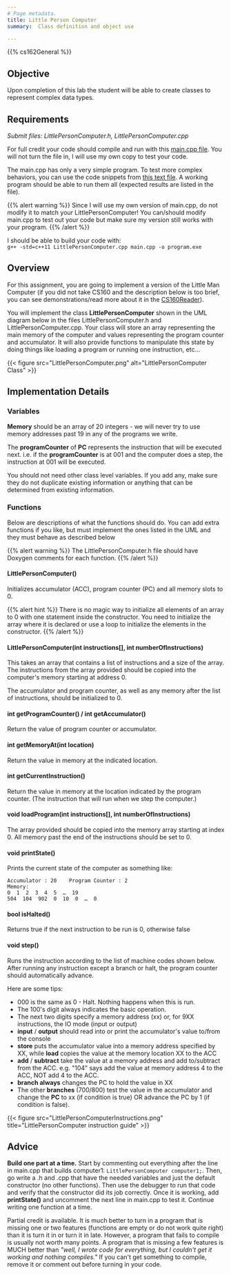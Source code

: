```yaml
---
# Page metadata.
title: Little Person Computer
summary:  Class definition and object use

---
```


{{% cs162General %}}

## Objective

Upon completion of this lab the student will be able to create classes to represent complex data types.

## Requirements

*Submit files: LittlePersonComputer.h, LittlePersonComputer.cpp*

For full credit your code should compile and run with this [main.cpp file](main.cpp). You
will not turn the file in, I will use my own copy to test your code.

The main.cpp has only a very simple program. To test more complex behaviors,
you can use the code snippets from [this text file](programs.txt). A working program
should be able to run them all (expected results are listed in the file).

{{% alert warning %}}
Since I will use my own version of main.cpp, do not modify it to match your LittlePersonComputer!
You can/should modify main.cpp to test out your code but make sure my version still works
with your program.
{{% /alert %}}

I should be able to build your code with:  
`g++ -std=c++11 LittlePersonComputer.cpp main.cpp -o program.exe`

## Overview

For this assignment, you are going to implement a version of the Little Man Computer
(if you did not take CS160 and the description below is too brief, you can see
demonstrations/read more about it in the
[CS160Reader](http://computerscience.chemeketa.edu/cs160Reader/ProgrammingLanguages/LittleComputer1.html)).

You will implement the class **LittlePersonComputer** shown in the UML diagram below in the files
LittlePersonComputer.h and LittlePersonComputer.cpp. Your class will store an array representing the main memory
of the computer and values representing the program counter and accumulator. It will also provide
functions to manipulate this state by doing things like loading a program or running one instruction,
etc...

{{< figure src="LittlePersonComputer.png" alt="LittlePersonComputer Class" >}}

## Implementation Details

### Variables

**Memory** should be an array of 20 integers - we will never try to use memory addresses past 19 in any
of the programs we write.

The **programCounter** of **PC** represents the instruction that will be executed next. i.e. if the
**programCounter** is at 001 and the computer does a step, the instruction at 001 will be executed.

You should not need other class level variables. If you add any, make sure they do not duplicate
existing information or anything that can be determined from existing information.

### Functions

Below are descriptions of what the functions should do. You can add extra functions if you
like, but must implement the ones listed in the UML and they must behave as described below

{{% alert warning %}}
The LittlePersonComputer.h file should have Doxygen comments for each function.
{{% /alert %}}

#### LittlePersonComputer()

Initializes accumulator (ACC), program counter (PC) and all memory slots to 0.

{{% alert hint %}}
There is no magic way to initialize all elements of an array to 0 with one statement inside the
constructor. You need to initialize the array where it is declared or use a loop to initialize
the elements in the constructor.
{{% /alert %}}

#### LittlePersonComputer(int instructions[], int numberOfInstructions)

This takes an array that contains a list of instructions and a size of the array. The instructions
from the array provided should be copied into the computer's memory starting at address 0.

The accumulator and program counter, as well as any memory after the list of instructions, should
be initialized to 0.

#### int getProgramCounter() / int getAccumulator()

Return the value of program counter or accumulator.

#### int getMemoryAt(int location)

Return the value in memory at the indicated location.

#### int getCurrentInstruction()

Return the value in memory at the location indicated by the program counter.
(The instruction that will run when we step the computer.)

#### void loadProgram(int instructions[], int numberOfInstructions)

The array provided should be copied into the memory array starting at index 0.
All memory past the end of the instructions should be set to 0.

#### void printState()

Prints the current state of the computer as something like:

    Accumulator : 20    Program Counter : 2
    Memory:
    0  1  2  3  4  5  …  19
    504  104  902  0  10  0  …  0

#### bool isHalted()

Returns true if the next instruction to be run is 0, otherwise false

#### void step()

Runs the instruction according to the list of machine codes shown below.
After running any instruction except a branch or halt, the program counter should automatically advance.

Here are some tips:

* 000 is the same as 0 - Halt. Nothing happens when this is run.
* The 100's digit always indicates the basic operation.
* The next two digits specify a memory address (xx) or, for 9XX instructions, the IO mode (input or output)
* **input** / **output** should read into or print the accumulator's value to/from the console
* **store** puts the accumulator value into a memory address specified by XX, while **load** copies the value at the memory location XX to the ACC
* **add** / **subtract** take the value at a memory address and add to/subtract from the ACC. e.g. "104" says add the value at memory address 4 to the ACC, NOT add 4 to the ACC.
* **branch always** changes the PC to hold the value in XX
* The other **branches** (700/800) test the value in the accumulator and change the **PC** to xx (if condition is true) OR advance the PC by 1 (if condition is false).

{{< figure src="LittlePersonComputerInstructions.png" title="LittlePersonComputer instruction guide" >}}

## Advice

**Build one part at a time.** Start by commenting out everything after the line in main.cpp that builds
computer1: `LittlePersonComputer computer1;`. Then, go write a .h and .cpp that have the needed
variables and just the default constructor (no other functions). Then use the debugger to run that
code and verify that the constructor did its job correctly. Once it is working, add **printState()**
and uncomment the next line in main.cpp to test it. Continue writing one function at a time.

Partial credit is available. It is much better to turn in a program that is missing one or two features
(functions are empty or do not work quite right) than it is turn it in or turn it in late.
However, a program that fails to compile is usually not worth many points. A program that is missing
a few features is MUCH better than *"well, I wrote code for everything, but I couldn't get it working
and nothing compiles."* If you can't get something to compile, remove it or comment out before turning
in your code.

<!--
## Extension Ideas

Looking for something else to do? Try one of these extensions. If you do, make sure your
LittlePersonComputer still works as expected on the provided code. If in doubt, submit an
unmodified program and show me your extended version in class/office hours for feedback.

### Add a run until halts

Add a function that keeps stepping until the program reaches a 000 instruction.
-->
